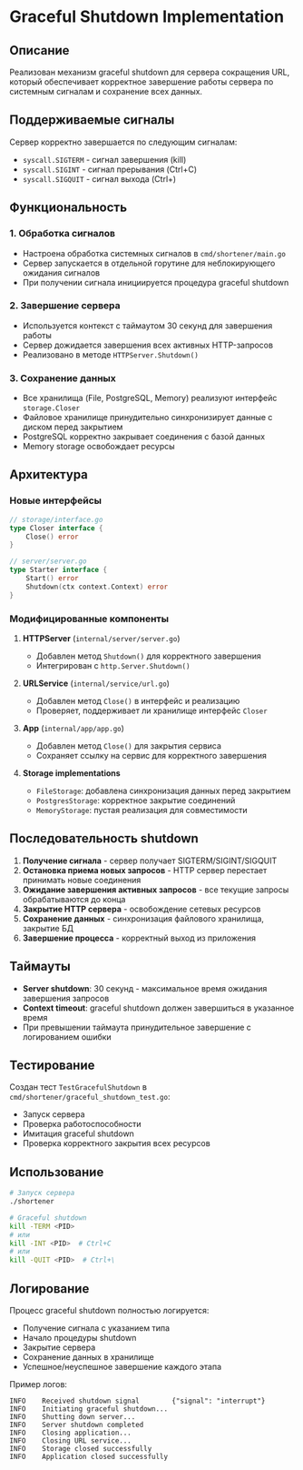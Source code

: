 # Graceful Shutdown Implementation

## Описание

Реализован механизм graceful shutdown для сервера сокращения URL, который обеспечивает корректное завершение работы сервера по системным сигналам и сохранение всех данных.

## Поддерживаемые сигналы

Сервер корректно завершается по следующим сигналам:
- `syscall.SIGTERM` - сигнал завершения (kill)
- `syscall.SIGINT` - сигнал прерывания (Ctrl+C)
- `syscall.SIGQUIT` - сигнал выхода (Ctrl+\)

## Функциональность

### 1. Обработка сигналов
- Настроена обработка системных сигналов в `cmd/shortener/main.go`
- Сервер запускается в отдельной горутине для неблокирующего ожидания сигналов
- При получении сигнала инициируется процедура graceful shutdown

### 2. Завершение сервера
- Используется контекст с таймаутом 30 секунд для завершения работы
- Сервер дожидается завершения всех активных HTTP-запросов
- Реализовано в методе `HTTPServer.Shutdown()`

### 3. Сохранение данных
- Все хранилища (File, PostgreSQL, Memory) реализуют интерфейс `storage.Closer`
- Файловое хранилище принудительно синхронизирует данные с диском перед закрытием
- PostgreSQL корректно закрывает соединения с базой данных
- Memory storage освобождает ресурсы

## Архитектура

### Новые интерфейсы

```go
// storage/interface.go
type Closer interface {
    Close() error
}

// server/server.go
type Starter interface {
    Start() error
    Shutdown(ctx context.Context) error
}
```

### Модифицированные компоненты

1. **HTTPServer** (`internal/server/server.go`)
   - Добавлен метод `Shutdown()` для корректного завершения
   - Интегрирован с `http.Server.Shutdown()`

2. **URLService** (`internal/service/url.go`)
   - Добавлен метод `Close()` в интерфейс и реализацию
   - Проверяет, поддерживает ли хранилище интерфейс `Closer`

3. **App** (`internal/app/app.go`)
   - Добавлен метод `Close()` для закрытия сервиса
   - Сохраняет ссылку на сервис для корректного завершения

4. **Storage implementations**
   - `FileStorage`: добавлена синхронизация данных перед закрытием
   - `PostgresStorage`: корректное закрытие соединений
   - `MemoryStorage`: пустая реализация для совместимости

## Последовательность shutdown

1. **Получение сигнала** - сервер получает SIGTERM/SIGINT/SIGQUIT
2. **Остановка приема новых запросов** - HTTP сервер перестает принимать новые соединения
3. **Ожидание завершения активных запросов** - все текущие запросы обрабатываются до конца
4. **Закрытие HTTP сервера** - освобождение сетевых ресурсов
5. **Сохранение данных** - синхронизация файлового хранилища, закрытие БД
6. **Завершение процесса** - корректный выход из приложения

## Таймауты

- **Server shutdown**: 30 секунд - максимальное время ожидания завершения запросов
- **Context timeout**: graceful shutdown должен завершиться в указанное время
- При превышении таймаута принудительное завершение с логированием ошибки

## Тестирование

Создан тест `TestGracefulShutdown` в `cmd/shortener/graceful_shutdown_test.go`:
- Запуск сервера
- Проверка работоспособности
- Имитация graceful shutdown
- Проверка корректного закрытия всех ресурсов

## Использование

```bash
# Запуск сервера
./shortener

# Graceful shutdown
kill -TERM <PID>
# или
kill -INT <PID>  # Ctrl+C
# или  
kill -QUIT <PID>  # Ctrl+\
```

## Логирование

Процесс graceful shutdown полностью логируется:
- Получение сигнала с указанием типа
- Начало процедуры shutdown
- Закрытие сервера
- Сохранение данных в хранилище
- Успешное/неуспешное завершение каждого этапа

Пример логов:
```
INFO    Received shutdown signal        {"signal": "interrupt"}
INFO    Initiating graceful shutdown...
INFO    Shutting down server...
INFO    Server shutdown completed
INFO    Closing application...
INFO    Closing URL service...
INFO    Storage closed successfully
INFO    Application closed successfully
``` 